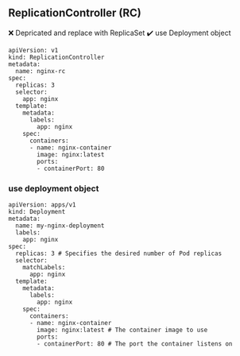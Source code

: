 ## ReplicationController (RC)
:x: Depricated and replace with ReplicaSet
:heavy_check_mark: use Deployment object

```
apiVersion: v1
kind: ReplicationController
metadata:
  name: nginx-rc
spec:
  replicas: 3
  selector:
    app: nginx
  template:
    metadata:
      labels:
        app: nginx
    spec:
      containers:
      - name: nginx-container
        image: nginx:latest
        ports:
        - containerPort: 80
```
### use deployment object
```
apiVersion: apps/v1
kind: Deployment
metadata:
  name: my-nginx-deployment
  labels:
    app: nginx
spec:
  replicas: 3 # Specifies the desired number of Pod replicas
  selector:
    matchLabels:
      app: nginx
  template:
    metadata:
      labels:
        app: nginx
    spec:
      containers:
      - name: nginx-container
        image: nginx:latest # The container image to use
        ports:
        - containerPort: 80 # The port the container listens on
```
